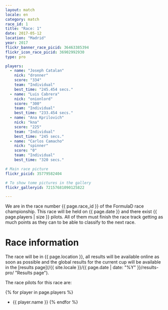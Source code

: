 ```yaml
---
layout: match
locale: en
category: match
race_id: 1
title: "Race: 1"
date: 2017-05-12
location: "Madrid"
year: 2017
flickr_banner_race_picid: 36463385394
flickr_icon_race_picid: 36902992930
type: pro

players:
  - name: "Joseph Catalan"
    nick: "dronner"
    score: "334"
    team: "Individual"
    best_time: "245.454 secs."
  - name: "Luis Cabrera"
    nick: "onionlord"
    score: "300"
    team: "Individual"
    best_time: "233.454 secs."
  - name: "Ana Kprilovich"
    nick: "kna"
    score: "225"
    team: "Individual"
    best_time: "245 secs."
  - name: "Carlos Camacho"
    nick: "spinner"
    score: "0"
    team: "Individual"
    best_time: "320 secs."

# Main race picture
flickr_picid: 35779582404

# To show tome pictures in the gallery
flickr_galleryid: 72157681090125822

---
```


We are in the race number {{ page.race_id }}
of the FormulaD race championship.
This race will be held on {{ page.date }}
and there exist {{ page.players | size }} pilots.
All of them must finish the
race track getting as much points as they can
to be able to classify to the next race.

Race information
================

The race will be in {{ page.location }},
all results will be available online as soon as possible
and the global results for the current cup will 
be available in the
[results page](/{{ site.locale }}/{{ page.date | date: "%Y" }}/results-pro/ "Results page").

The race pilots for this race are:

{% for player in page.players %}
* {{ player.name }}
{% endfor %}



